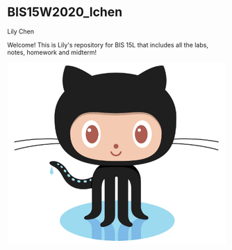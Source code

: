 # BIS15W2020_lchen
Lily Chen

Welcome! This is Lily's repository for BIS 15L that includes all the labs, notes, homework and midterm!

![](Others/Octocat.jpg)
